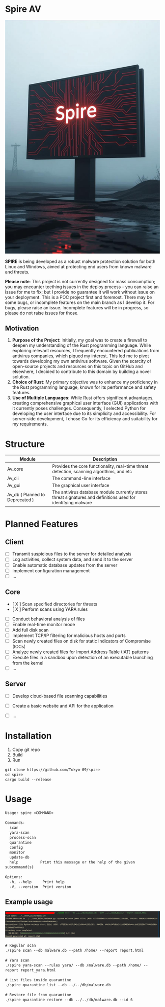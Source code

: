 # Spire AV

![Spire logo](img/spire.jpeg)

**SPIRE** is being developed as a robust malware protection solution for both Linux and Windows, aimed at protecting end users from known malware and threats.

**Please note**: This project is not currently designed for mass consumption; you may encounter teething issues in the deploy process - you can raise an issue for me to fix; but I provide no guarantee it will work without issue on your deployment. This is a POC project first and foremost. There may be some bugs, or incomplete features on the main branch as I develop it. For bugs, please raise an issue. Incomplete features will be in progress, so please do not raise issues for those.

## Motivation

1. **Purpose of the Project**: Initially, my goal was to create a firewall to deepen my understanding of the Rust programming language. While exploring relevant resources, I frequently encountered publications from antivirus companies, which piqued my interest. This led me to pivot towards developing my own antivirus software. Given the scarcity of open-source projects and resources on this topic on GitHub and elsewhere, I decided to contribute to this domain by building a novel solution.
2. **Choice of Rust**: My primary objective was to enhance my proficiency in the Rust programming language, known for its performance and safety features.
3. **Use of Multiple Languages**: While Rust offers significant advantages, creating comprehensive graphical user interface (GUI) applications with it currently poses challenges. Consequently, I selected Python for developing the user interface due to its simplicity and accessibility. For server-side development, I chose Go for its efficiency and suitability for my requirements.

# Structure

| Module | Description |
|--------|-------------|
| Av_core| Provides the core functionality, real-time threat detection, scanning algorithms, and etc |
| Av_cli | The command-line interface |
| Av_gui | The graphical user interface |
| Av_db ( Planned to Deprecated ) | The antivirus database module сurrently stores threat signatures and definitions used for identifying malware |

# Planned Features

## Client

* [  ] Transmit suspicious files to the server for detailed analysis
* [  ] Log activities, collect system data, and send it to the server
* [  ] Enable automatic database updates from the server
* [  ] Implement configuration management
* [  ] ...

## Core

* [ X ] Scan specified directories for threats
* [ X ] Perform scans using YARA rules
* [  ] Conduct behavioral analysis of files
* [  ] Enable real-time monitor mode
* [  ] Add full disk scan
* [  ] Implement TCP/IP filtering for malicious hosts and ports
* [  ] Scan newly created files on disk for static Indicators of Compromise (IOCs)
* [  ] Analyze newly created files for Import Address Table (IAT) patterns
* [  ] Execute files in a sandbox upon detection of an executable launching from the kernel
* [  ] ...

## Server

* [  ] Develop cloud-based file scanning capabilities
* [  ] Create a basic website and API for the application
* [  ] ...


# Installation

1. Copy git repo
2. Build
3. Run

```
git clone https://github.com/Tokyo-09/spire
cd spire
cargo build --release
```


# Usage

```
Usage: spire <COMMAND>

Commands:
  scan
  yara-scan
  process-scan
  quarantine
  config
  monitor
  update-db
  help          Print this message or the help of the given subcommand(s)

Options:
  -h, --help     Print help
  -V, --version  Print version
```

## Example usage

![usage](img/usage.png)

```
# Regular scan
./spire scan --db malware.db --path /home/ --report report.html

# Yara scan
./spire yara-scan --rules yara/ --db /malware.db --path /home/ --report report_yara.html

# List files inside quarantine
./spire quarantine list --db ../../db/malware.db

# Restore file from quarantine
./spire quarantine restore --db ../../db/malware.db --id 6
```
